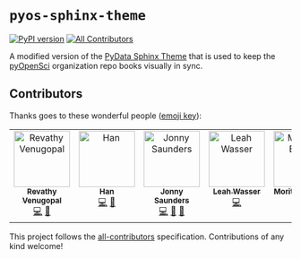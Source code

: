 # ``pyos-sphinx-theme``

[![PyPI version](https://badge.fury.io/py/pyos-sphinx-theme.svg)](https://badge.fury.io/py/pyos-sphinx-theme)
[![All Contributors](https://img.shields.io/github/all-contributors/pyOpenSci/pyos-sphinx-theme?color=ee8449)](#contributors-)

A modified version of the [PyData Sphinx Theme](github.com/pydata/sphinx-theme) that is used to keep the [pyOpenSci](https://pyopensci.org) organization repo books visually in sync.

## Contributors

Thanks goes to these wonderful people ([emoji key](https://allcontributors.org/docs/en/emoji-key)):

<!-- ALL-CONTRIBUTORS-LIST:START - Do not remove or modify this section -->
<!-- prettier-ignore-start -->
<!-- markdownlint-disable -->
<table>
  <tbody>
    <tr>
      <td align="center" valign="top" width="14.28%"><a href="https://github.com/Revathyvenugopal162"><img src="https://avatars.githubusercontent.com/u/104772255?v=4?s=100" width="100px;" alt="Revathy Venugopal"/><br /><sub><b>Revathy Venugopal</b></sub></a><br /><a href="https://github.com/pyOpenSci/pyos-sphinx-theme/commits?author=Revathyvenugopal162" title="Code">💻</a> <a href="https://github.com/pyOpenSci/pyos-sphinx-theme/pulls?q=is%3Apr+reviewed-by%3ARevathyvenugopal162" title="Reviewed Pull Requests">👀</a></td>
      <td align="center" valign="top" width="14.28%"><a href="https://github.com/ayhanxian"><img src="https://avatars.githubusercontent.com/u/20816603?v=4?s=100" width="100px;" alt="Han"/><br /><sub><b>Han</b></sub></a><br /><a href="https://github.com/pyOpenSci/pyos-sphinx-theme/commits?author=ayhanxian" title="Code">💻</a> <a href="https://github.com/pyOpenSci/pyos-sphinx-theme/pulls?q=is%3Apr+reviewed-by%3Aayhanxian" title="Reviewed Pull Requests">👀</a></td>
      <td align="center" valign="top" width="14.28%"><a href="https://jon-e.net"><img src="https://avatars.githubusercontent.com/u/12961499?v=4?s=100" width="100px;" alt="Jonny Saunders"/><br /><sub><b>Jonny Saunders</b></sub></a><br /><a href="https://github.com/pyOpenSci/pyos-sphinx-theme/commits?author=sneakers-the-rat" title="Code">💻</a> <a href="https://github.com/pyOpenSci/pyos-sphinx-theme/pulls?q=is%3Apr+reviewed-by%3Asneakers-the-rat" title="Reviewed Pull Requests">👀</a> <a href="#ideas-sneakers-the-rat" title="Ideas, Planning, & Feedback">🤔</a></td>
      <td align="center" valign="top" width="14.28%"><a href="http://www.leahwasser.com"><img src="https://avatars.githubusercontent.com/u/7649194?v=4?s=100" width="100px;" alt="Leah Wasser"/><br /><sub><b>Leah Wasser</b></sub></a><br /><a href="https://github.com/pyOpenSci/pyos-sphinx-theme/commits?author=lwasser" title="Code">💻</a></td>
      <td align="center" valign="top" width="14.28%"><a href="https://github.com/Midnighter"><img src="https://avatars.githubusercontent.com/u/135653?v=4?s=100" width="100px;" alt="Moritz E. Beber"/><br /><sub><b>Moritz E. Beber</b></sub></a><br /><a href="https://github.com/pyOpenSci/pyos-sphinx-theme/commits?author=Midnighter" title="Code">💻</a> <a href="https://github.com/pyOpenSci/pyos-sphinx-theme/pulls?q=is%3Apr+reviewed-by%3AMidnighter" title="Reviewed Pull Requests">👀</a></td>
      <td align="center" valign="top" width="14.28%"><a href="https://www.linkedin.com/in/steven-silvester-90318721/"><img src="https://avatars.githubusercontent.com/u/2096628?v=4?s=100" width="100px;" alt="Steven Silvester"/><br /><sub><b>Steven Silvester</b></sub></a><br /><a href="https://github.com/pyOpenSci/pyos-sphinx-theme/commits?author=blink1073" title="Code">💻</a></td>
    </tr>
  </tbody>
</table>

<!-- markdownlint-restore -->
<!-- prettier-ignore-end -->

<!-- ALL-CONTRIBUTORS-LIST:END -->

This project follows the [all-contributors](https://github.com/all-contributors/all-contributors) specification. Contributions of any kind welcome!
